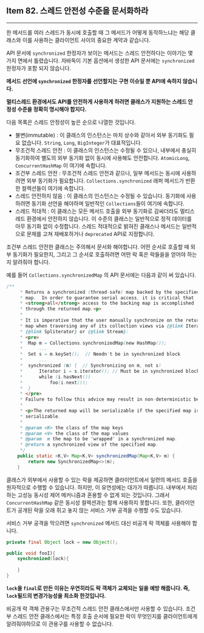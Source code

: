 ## Item 82. 스레드 안전성 수준을 문서화하라
***

한 메서드를 여러 스레드가 동시에 호출할 때 그 메서드가 어떻게 동작하느냐는 해당 클래스와
이를 사용하는 클라이언트 사이의 중요한 계약과 같습니다.

API 문서에 `synchronized` 한정자가 보이는 메서드는 스레드 안전하다는 이야기는
몇 가지 면에서 틀렸습니다. 자바독이 기본 옵션에서 생성한 API 문서에는 `synchronized` 한정자가
포함 되지 않습니다.

**메서드 선언에 `synchronized` 한정자를 선언할지는 구현 이슈일 뿐 API에 속하지 않습니다.**

**멀티스레드 환경에서도 API를 안전하게 사용하게 하려면 클래스가 지원하는 스레드 안정성 수준을
정확히 명시해야 합지다.**

다음 목록은 스레드 안정성이 높은 순으로 나열한 것입니다.

- 불변(immutable) : 이 클래스의 인스턴스는 마치 상수와 같아서 외부 동기화도 필요 없습니다. `String`, `Long`, `BigInteger`가 대표적입니다.
- 무조건적 스레드 안전 : 이 클래스의 인스턴스는 수정될 수 있으나, 내부에서 충실히 동기화하여 별도의 외부 동기화 없이 동시에 사용해도 안전합니다. `AtomicLong`, `ConcurrentHashMap` 이 여기에 속합니다.
- 조건부 스레드 안전 : 무조건적 스레드 안전과 같으나, 일부 메서드는 동시에 사용하려면 외부 동기화가 필요합니다. `Collections.synchronized` 래퍼 메서드가 반환한 컬렉션들이 여기에 속합니다.
- 스레드 안전하지 않음 : 이 클래스의 인스턴스는 수정될 수 있습니다. 동기화에 사용하려면 동기화 선언을 해야하며 일반적인 `Collections`들이 여기에 속합니다.
- 스레드 적대적 : 이 클래스는 모든 메서드 호출을 외부 동기화로 감싸더라도 멀티스레드 환경에서 안전하지 않습니다. 이 수준의 클래스는 일반적으로 정적 데이터를 아무 동기화 없이 수정합니다.
스레드 적대적으로 밝혀진 클래스나 메서드는 일반적으로 문제를 고쳐 재배포하거나 `deprecated` API로 지정합니다.

조건부 스레드 안전한 클래스는 주의해서 문서화 해야합니다. 어떤 순서로 호출할 때 외부 동기화가 필요한지, 그리고 그 순서로 호출하려면 어떤 락 혹은 락들을을 얻어야
하는지 알려줘야 합니다.

예를 들어 `Collections.synchronizedMap` 의 API 문서에는 다음과 같이 써 있습니다.
```java
/**
     * Returns a synchronized (thread-safe) map backed by the specified
     * map.  In order to guarantee serial access, it is critical that
     * <strong>all</strong> access to the backing map is accomplished
     * through the returned map.<p>
     *
     * It is imperative that the user manually synchronize on the returned
     * map when traversing any of its collection views via {@link Iterator},
     * {@link Spliterator} or {@link Stream}:
     * <pre>
     *  Map m = Collections.synchronizedMap(new HashMap());
     *      ...
     *  Set s = m.keySet();  // Needn't be in synchronized block
     *      ...
     *  synchronized (m) {  // Synchronizing on m, not s!
     *      Iterator i = s.iterator(); // Must be in synchronized block
     *      while (i.hasNext())
     *          foo(i.next());
     *  }
     * </pre>
     * Failure to follow this advice may result in non-deterministic behavior.
     *
     * <p>The returned map will be serializable if the specified map is
     * serializable.
     *
     * @param <K> the class of the map keys
     * @param <V> the class of the map values
     * @param  m the map to be "wrapped" in a synchronized map.
     * @return a synchronized view of the specified map.
     */
    public static <K,V> Map<K,V> synchronizedMap(Map<K,V> m) {
        return new SynchronizedMap<>(m);
    }
```

클래스가 외부에서 사용할 수 있는 락을 제공하면 클라이언트에서 일련의 메서드 호출을 원자적으로 수행할 수 있습니다.
하지만, 이 유연성에는 대가가 따릅니다. 내부에서 처리하는 고성능 동시성 제어 메커니즘과 혼용할 수 없게 되는 것입니다.
그래서 `ConcurrentHashMap` 같은 동시성 컬렉션과는 함께 사용하지 못합니다.
또한, 클라이언트가 공개된 락을 오래 쥐고 놓지 않는 서비스 거부 공격을 수행할 수도 있습니다.

서비스 거부 공격을 막으려면 `synchronized` 메서드 대신 비공개 락 객체를 사용해야 합니다.

```java
private final Object lock = new Object();

public void fooI){
    synchronized(lock){
        
    }    
}
```

**`lock`을 `final`로 만든 이유는 우연히라도 락 객체가 교체되는 일을 예방 해줍니다. 즉, `lock`필드의 변경가능성을 최소화 한것입니다.**

비공개 락 객체 관용구는 무조건적 스레드 안전 클래스에서만 사용할 수 있습니다. 조건부 스레드 안전 클래스에서는 특정 호출 순서에 필요한 락이 무엇인지를
클라이언트에게 알려줘야하므로 이 관용구를 사용할 수 없습니다.